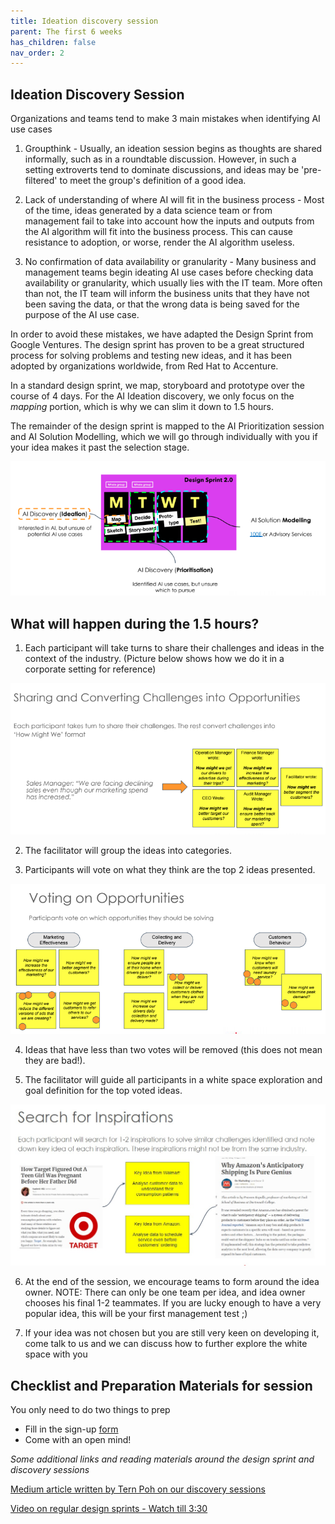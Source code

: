 ```yaml
---
title: Ideation discovery session
parent: The first 6 weeks
has_children: false
nav_order: 2
---
```


## Ideation Discovery Session

Organizations and teams tend to make 3 main mistakes when identifying AI use cases

1. Groupthink - Usually, an ideation session begins as thoughts are shared informally, such as in a roundtable discussion. However, in such a setting extroverts tend to dominate discussions, and ideas may be 'pre-filtered' to meet the group's definition of a good idea.

2. Lack of understanding of where AI will fit in the business process - Most of the time, ideas generated by a data science team or from management fail to take into account how the inputs and outputs from the AI algorithm will fit into the business process. This can cause resistance to adoption, or worse, render the AI algorithm useless.

3. No confirmation of data availability or granularity - Many business and management teams begin ideating AI use cases before checking data availability or granularity, which usually lies with the IT team. More often than not, the IT team will inform the business units that they have not been saving the data, or that the wrong data is being saved for the purpose of the AI use case.

In order to avoid these mistakes, we have adapted the Design Sprint from Google Ventures. The design sprint has proven to be a great structured process for solving problems and testing new ideas, and it has been adopted by organizations worldwide, from Red Hat to Accenture. 

In a standard design sprint, we map, storyboard and prototype over the course of 4 days. For the AI Ideation discovery, we only focus on the *mapping* portion, which is why we can slim it down to 1.5 hours.

The remainder of the design sprint is mapped to the AI Prioritization session and AI Solution Modelling, which we will go through individually with you if your idea makes it past the selection stage.

![Design Sprint](https://github.com/johnangrs/johnangrs.github.io/blob/master/assets/design_sprint.png?raw=true)

## What will happen during the 1.5 hours?
1. Each participant will take turns to share their challenges and ideas in the context of the industry. (Picture below shows how we do it in a corporate setting for reference)

![How might we](https://github.com/johnangrs/johnangrs.github.io/blob/master/assets/how_might_we.png?raw=true)

2. The facilitator will group the ideas into categories.

3. Participants will vote on what they think are the top 2 ideas presented.

![Voting on opportunites](https://github.com/johnangrs/johnangrs.github.io/blob/master/assets/voting_on_opportunities.png?raw=true)

4. Ideas that have less than two votes will be removed (this does not mean they are bad!).

5. The facilitator will guide all participants in a white space exploration and goal definition for the top voted ideas.

![Search for inspiration](https://github.com/johnangrs/johnangrs.github.io/blob/master/assets/search_for_inspiration.jpeg?raw=true)

6. At the end of the session, we encourage teams to form around the idea owner. NOTE: There can only be one team per idea, and idea owner chooses his final 1-2 teammates. If you are lucky enough to have a very popular idea, this will be your first management test ;)

7. If your idea was not chosen but you are still very keen on developing it, come talk to us and we can discuss how to further explore the white space with you


## Checklist and Preparation Materials for session

You only need to do two things to prep

- Fill in the sign-up [form](https://docs.google.com/forms/d/1O4JPXYAo26fb9U6strsE8qFz_S3m6l6flOtpqcMMlwU/edit?usp=sharing)
- Come with an open mind!

*Some additional links and reading materials around the design sprint and discovery sessions*

[Medium article written by Tern Poh on our discovery sessions](https://towardsdatascience.com/proven-structured-approach-for-identifying-ai-use-cases-b876d8d00e5)

[Video on regular design sprints - Watch till 3:30](https://www.youtube.com/watch?v=AuktI4lBj6M)
